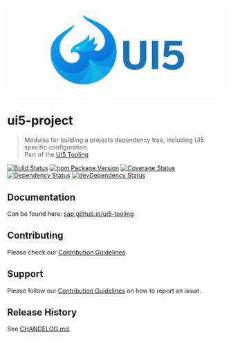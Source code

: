 ![UI5 icon](https://raw.githubusercontent.com/SAP/ui5-tooling/master/docs/images/UI5_logo_wide.png)

# ui5-project
> Modules for building a projects dependency tree, including UI5 specific configuration.  
> Part of the [UI5 Tooling](https://github.com/SAP/ui5-tooling)

[![Build Status](https://dev.azure.com/sap/opensource/_apis/build/status/SAP.ui5-project?branchName=master)](https://dev.azure.com/sap/opensource/_build/latest?definitionId=35&branchName=master)
[![npm Package Version](https://badge.fury.io/js/%40ui5%2Fproject.svg)](https://www.npmjs.com/package/@ui5/project)
[![Coverage Status](https://coveralls.io/repos/github/SAP/ui5-project/badge.svg)](https://coveralls.io/github/SAP/ui5-project)
[![Dependency Status](https://david-dm.org/SAP/ui5-project/master.svg)](https://david-dm.org/SAP/ui5-project/master)
[![devDependency Status](https://david-dm.org/SAP/ui5-project/master/dev-status.svg)](https://david-dm.org/SAP/ui5-project/master#info=devDependencies)

## Documentation
Can be found here: [sap.github.io/ui5-tooling](https://sap.github.io/ui5-tooling/pages/Project/)

## Contributing
Please check our [Contribution Guidelines](https://github.com/SAP/ui5-tooling/blob/master/CONTRIBUTING.md).

## Support
Please follow our [Contribution Guidelines](https://github.com/SAP/ui5-tooling/blob/master/CONTRIBUTING.md#report-an-issue) on how to report an issue.

## Release History
See [CHANGELOG.md](CHANGELOG.md).
